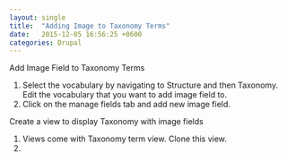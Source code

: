 ```yaml
---
layout: single
title:  "Adding Image to Taxonomy Terms"
date:   2015-12-05 16:56:25 +0600
categories: Drupal
---
```


<p>Add Image Field to Taxonomy Terms</p>
<ol>
<li> Select the vocabulary by navigating to Structure and then Taxonomy. Edit the vocabulary that you want to add image field to. </li>
<li> Click on the manage fields tab and add new image field.
</ol>

<p> Create a view to display Taxonomy with image fields</p>
<ol>
	<li> Views come with Taxonomy term view. Clone this view. </li>
	<li></li>

</ol>
